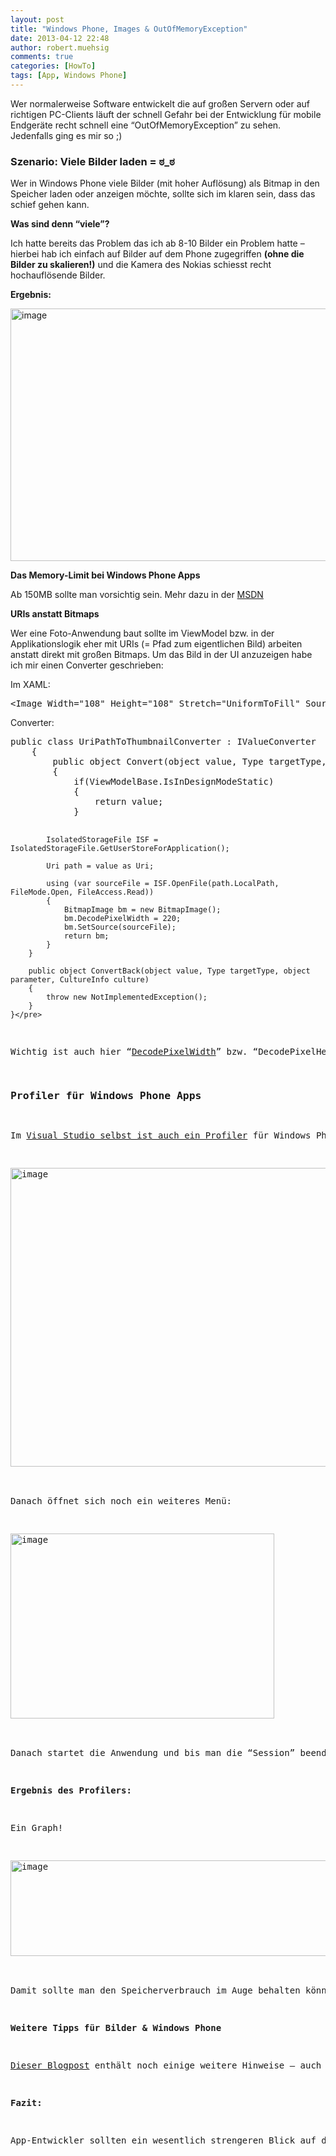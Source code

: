 ```yaml
---
layout: post
title: "Windows Phone, Images & OutOfMemoryException"
date: 2013-04-12 22:48
author: robert.muehsig
comments: true
categories: [HowTo]
tags: [App, Windows Phone]
---
```

<p>Wer normalerweise Software entwickelt die auf großen Servern oder auf richtigen PC-Clients läuft der schnell Gefahr bei der Entwicklung für mobile Endgeräte recht schnell eine “OutOfMemoryException” zu sehen. Jedenfalls ging es mir so ;)</p> <h3>Szenario: Viele Bilder laden = ಠ_ಠ</h3> <p>Wer in Windows Phone viele Bilder (mit hoher Auflösung) als Bitmap in den Speicher laden oder anzeigen möchte, sollte sich im klaren sein, dass das schief gehen kann.</p> <p><strong>Was sind denn “viele”?</strong></p> <p>Ich hatte bereits das Problem das ich ab 8-10 Bilder ein Problem hatte – hierbei hab ich einfach auf Bilder auf dem Phone zugegriffen <strong>(ohne die Bilder zu skalieren!)</strong> und die Kamera des Nokias schiesst recht hochauflösende Bilder.</p> <p><strong>Ergebnis:</strong></p> <p><a href="{{BASE_PATH}}/assets/wp-images/image1816.png"><img title="image" style="border-left-width: 0px; border-right-width: 0px; border-bottom-width: 0px; display: inline; border-top-width: 0px" border="0" alt="image" src="{{BASE_PATH}}/assets/wp-images/image_thumb969.png" width="581" height="404"></a> </p> <p><strong>Das Memory-Limit bei Windows Phone Apps</strong></p> <p>Ab 150MB sollte man vorsichtig sein. Mehr dazu in der <a href="http://msdn.microsoft.com/en-us/library/windowsphone/develop/jj681682(v=vs.105).aspx">MSDN</a></p> <p><strong>URIs anstatt Bitmaps</strong></p> <p>Wer eine Foto-Anwendung baut sollte im ViewModel bzw. in der Applikationslogik eher mit URIs (= Pfad zum eigentlichen Bild) arbeiten anstatt direkt mit großen Bitmaps. Um das Bild in der UI anzuzeigen habe ich mir einen Converter geschrieben:</p> <p>Im XAML:</p><pre class="brush: csharp; auto-links: true; collapse: false; first-line: 1; gutter: true; html-script: false; light: false; ruler: false; smart-tabs: true; tab-size: 4; toolbar: true;">&lt;Image Width="108" Height="108" Stretch="UniformToFill" Source="{Binding PhotoSource, Converter={StaticResource UriPathToThumbnailConverter}}" /&gt;</pre>
<p>Converter:</p><pre class="brush: csharp; auto-links: true; collapse: false; first-line: 1; gutter: true; html-script: false; light: false; ruler: false; smart-tabs: true; tab-size: 4; toolbar: true;">public class UriPathToThumbnailConverter : IValueConverter
    {
        public object Convert(object value, Type targetType, object parameter, System.Globalization.CultureInfo culture)
        {
            if(ViewModelBase.IsInDesignModeStatic)
            {
                return value;
            }

            IsolatedStorageFile ISF = IsolatedStorageFile.GetUserStoreForApplication();

            Uri path = value as Uri;

            using (var sourceFile = ISF.OpenFile(path.LocalPath, FileMode.Open, FileAccess.Read))
            {
                BitmapImage bm = new BitmapImage();
                bm.DecodePixelWidth = 220;
                bm.SetSource(sourceFile);
                return bm;
            }
        }

        public object ConvertBack(object value, Type targetType, object parameter, CultureInfo culture)
        {
            throw new NotImplementedException();
        }
    }</pre>
<p>Wichtig ist auch hier “<a href="http://msdn.microsoft.com/en-us/library/system.windows.media.imaging.bitmapimage.decodepixelwidth.aspx">DecodePixelWidth</a>” bzw. “DecodePixelHeight” zu setzen – damit kann wird das Bild auf eine bestimmte größe festgelegt und ich hatte die Memory Probleme in den Griff bekommen.</p>
<h3><strong>Profiler für Windows Phone Apps</strong> </h3>
<p>Im <a href="http://msdn.microsoft.com/en-us/library/windowsphone/develop/jj215908(v=vs.105).aspx">Visual Studio selbst ist auch ein Profiler</a> für Windows Phone Apps enthalten:</p>
<p><a href="{{BASE_PATH}}/assets/wp-images/image1817.png"><img title="image" style="border-top: 0px; border-right: 0px; border-bottom: 0px; border-left: 0px; display: inline" border="0" alt="image" src="{{BASE_PATH}}/assets/wp-images/image_thumb970.png" width="558" height="478"></a> </p>
<p>Danach öffnet sich noch ein weiteres Menü:</p>
<p><a href="{{BASE_PATH}}/assets/wp-images/image1818.png"><img title="image" style="border-top: 0px; border-right: 0px; border-bottom: 0px; border-left: 0px; display: inline" border="0" alt="image" src="{{BASE_PATH}}/assets/wp-images/image_thumb971.png" width="422" height="296"></a> </p>
<p>Danach startet die Anwendung und bis man die “Session” beendet werden Daten aufgenommen.</p>
<p><strong>Ergebnis des Profilers:</strong></p>
<p>Ein Graph!</p>
<p><a href="{{BASE_PATH}}/assets/wp-images/image1819.png"><img title="image" style="border-top: 0px; border-right: 0px; border-bottom: 0px; border-left: 0px; display: inline" border="0" alt="image" src="{{BASE_PATH}}/assets/wp-images/image_thumb972.png" width="545" height="153"></a> </p>
<p>Damit sollte man den Speicherverbrauch im Auge behalten können und optimieren.</p>
<p><strong>Weitere Tipps für Bilder &amp; Windows Phone</strong></p>
<p><a href="http://blogs.msdn.com/b/swick/archive/2011/04/07/image-tips-for-windows-phone-7.aspx">Dieser Blogpost</a> enthält noch einige weitere Hinweise – auch wenn er mit Windows Phone 7 betitelt ist, scheint es nach wie vor zuzutreffen. Weitere Tipps findet man auch <a href="http://msdn.microsoft.com/en-us/library/windowsphone/develop/ff967560(v=vs.105).aspx">in der MSDN</a>.</p>
<p><strong>Fazit:</strong></p>
<p>App-Entwickler sollten ein wesentlich strengeren Blick auf die Performance- und Memory-Werte der Anwendung schauen da man sehr leicht das System ausreizen kann. Mit den Hinweisen konnte ich jedenfalls meine Memory Probleme lösen ;)</p>
